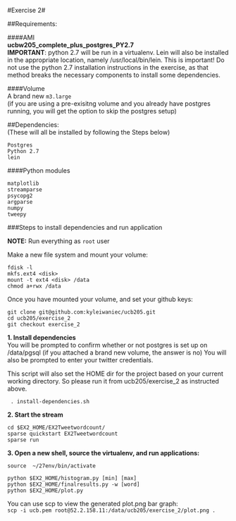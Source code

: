 #Exercise 2#


##Requirements:

####AMI   
__ucbw205_complete_plus_postgres_PY2.7__    
__IMPORTANT__: python 2.7 will be run in a virtualenv. Lein will also be installed in the appropriate location, namely /usr/local/bin/lein. This is important! Do not use the python 2.7 installation instructions in the exercise, as that method breaks the necessary components to install some dependencies.   

####Volume   
A brand new `m3.large`   
(if you are using a pre-exisitng volume and you already have postgres running, you will get the option to skip the postgres setup)

##Dependencies:   
(These will all be installed by following the Steps below)
```
Postgres
Python 2.7
lein
```
####Python modules
```
matplotlib
streamparse
psycopg2
argparse
numpy
tweepy
```

###Steps to install dependencies and run application

__NOTE:__ Run everything as `root` user    

Make a new file system and mount your volume:

```
fdisk -l
mkfs.ext4 <disk>
mount -t ext4 <disk> /data
chmod a+rwx /data
```


Once you have mounted your volume, and set your github keys:   
```
git clone git@github.com:kyleiwaniec/ucb205.git
cd ucb205/exercise_2
git checkout exercise_2
```

__1. Install dependencies__    
You will be prompted to confirm whether or not postgres is set up on /data/pgsql (if you attached a brand new volume, the answer is no)   You will also be prompted to enter your twitter credentials.

This script will also set the HOME dir for the project based on your current working directory. So please run it from ucb205/exercise_2 as instructed above.

`
. install-dependencies.sh`


__2. Start the stream__
```
cd $EX2_HOME/EX2Tweetwordcount/
sparse quickstart EX2Tweetwordcount
sparse run
```

__3. Open a new shell, source the virtualenv, and run applications:__
```
source  ~/27env/bin/activate   

python $EX2_HOME/histogram.py [min] [max]
python $EX2_HOME/finalresults.py -w [word]
python $EX2_HOME/plot.py

```

You can use scp to view the generated plot.png bar graph:   
`scp -i ucb.pem root@52.2.158.11:/data/ucb205/exercise_2/plot.png .`




